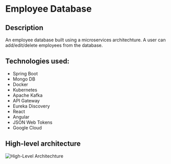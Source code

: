 # Employee Database

## Description
An employee database built using a microservices architechture. A user can add/edit/delete employees from the database.

## Technologies used:
 - Spring Boot
 - Mongo DB
 - Docker
 - Kubernetes
 - Apache Kafka
 - API Gateway
 - Eureka Discovery
 - React
 - Angular
 - JSON Web Tokens
 - Google Cloud
 
 ## High-level architecture
 ![High-Level Architechture](https://res.cloudinary.com/diexi8g0j/image/upload/v1640189051/Screenshot_31_f3ju8u.png)
